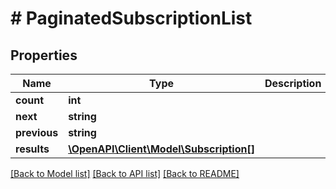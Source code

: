 # # PaginatedSubscriptionList

## Properties

Name | Type | Description | Notes
------------ | ------------- | ------------- | -------------
**count** | **int** |  |
**next** | **string** |  | [optional]
**previous** | **string** |  | [optional]
**results** | [**\OpenAPI\Client\Model\Subscription[]**](Subscription.md) |  |

[[Back to Model list]](../../README.md#models) [[Back to API list]](../../README.md#endpoints) [[Back to README]](../../README.md)
